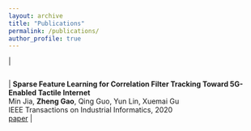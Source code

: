 ```yaml
---
layout: archive
title: "Publications"
permalink: /publications/
author_profile: true
---
```


<!-- {% if author.googlescholar %}
  You can also find my articles on <u><a href="{{author.googlescholar}}">my Google Scholar profile</a>.</u>
{% endif %}

{% include base_path %}

{% for post in site.publications reversed %}
  {% include archive-single.html %}
{% endfor %} -->

| <figure style="width: 360px"> <img src="{{ site.url }}{{ site.baseurl }}/images/sparse.png" alt=""> </figure> | **Sparse Feature Learning for Correlation Filter Tracking Toward 5G-Enabled Tactile Internet**<br/>Min Jia, **Zheng Gao**, Qing Guo, Yun Lin, Xuemai Gu<br/>IEEE Transactions on Industrial Informatics, 2020<br/>[paper](https://ieeexplore.ieee.org/document/8669788) |
